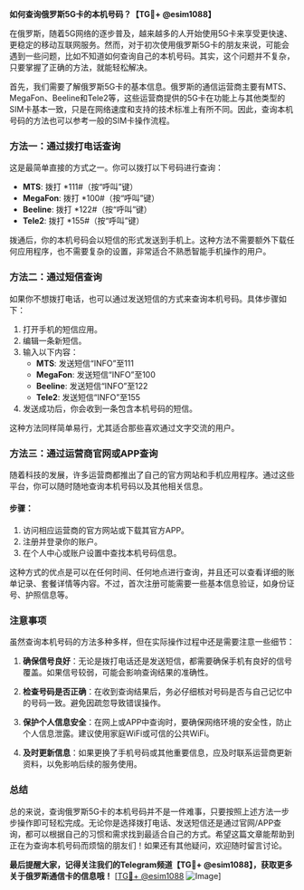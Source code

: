 **如何查询俄罗斯5G卡的本机号码？【TG💪+ @esim1088】**

在俄罗斯，随着5G网络的逐步普及，越来越多的人开始使用5G卡来享受更快速、更稳定的移动互联网服务。然而，对于初次使用俄罗斯5G卡的朋友来说，可能会遇到一些问题，比如不知道如何查询自己的本机号码。其实，这个问题并不复杂，只要掌握了正确的方法，就能轻松解决。

首先，我们需要了解俄罗斯5G卡的基本信息。俄罗斯的通信运营商主要有MTS、MegaFon、Beeline和Tele2等，这些运营商提供的5G卡在功能上与其他类型的SIM卡基本一致，只是在网络速度和支持的技术标准上有所不同。因此，查询本机号码的方法也可以参考一般的SIM卡操作流程。

### 方法一：通过拨打电话查询

这是最简单直接的方式之一。你可以拨打以下号码进行查询：

- **MTS**: 拨打 *111#（按“呼叫”键）
- **MegaFon**: 拨打 *100#（按“呼叫”键）
- **Beeline**: 拨打 *122#（按“呼叫”键）
- **Tele2**: 拨打 *155#（按“呼叫”键）

拨通后，你的本机号码会以短信的形式发送到手机上。这种方法不需要额外下载任何应用程序，也不需要复杂的设置，非常适合不熟悉智能手机操作的用户。

### 方法二：通过短信查询

如果你不想拨打电话，也可以通过发送短信的方式来查询本机号码。具体步骤如下：

1. 打开手机的短信应用。
2. 编辑一条新短信。
3. 输入以下内容：
   - **MTS**: 发送短信“INFO”至111
   - **MegaFon**: 发送短信“INFO”至100
   - **Beeline**: 发送短信“INFO”至122
   - **Tele2**: 发送短信“INFO”至155
4. 发送成功后，你会收到一条包含本机号码的短信。

这种方法同样简单易行，尤其适合那些喜欢通过文字交流的用户。

### 方法三：通过运营商官网或APP查询

随着科技的发展，许多运营商都推出了自己的官方网站和手机应用程序。通过这些平台，你可以随时随地查询本机号码以及其他相关信息。

#### 步骤：
1. 访问相应运营商的官方网站或下载其官方APP。
2. 注册并登录你的账户。
3. 在个人中心或账户设置中查找本机号码信息。

这种方式的优点是可以在任何时间、任何地点进行查询，并且还可以查看详细的账单记录、套餐详情等内容。不过，首次注册可能需要一些基本信息验证，如身份证号、护照信息等。

### 注意事项

虽然查询本机号码的方法多种多样，但在实际操作过程中还是需要注意一些细节：

1. **确保信号良好**：无论是拨打电话还是发送短信，都需要确保手机有良好的信号覆盖。如果信号较弱，可能会影响查询结果的准确性。
   
2. **检查号码是否正确**：在收到查询结果后，务必仔细核对号码是否与自己记忆中的号码一致。避免因疏忽导致错误操作。

3. **保护个人信息安全**：在网上或APP中查询时，要确保网络环境的安全性，防止个人信息泄露。建议使用家庭WiFi或可信的公共WiFi。

4. **及时更新信息**：如果更换了手机号码或其他重要信息，应及时联系运营商更新资料，以免影响后续的服务使用。

### 总结

总的来说，查询俄罗斯5G卡的本机号码并不是一件难事，只要按照上述方法一步步操作即可轻松完成。无论你是选择拨打电话、发送短信还是通过官网/APP查询，都可以根据自己的习惯和需求找到最适合自己的方式。希望这篇文章能帮助到正在为查询本机号码而烦恼的朋友们！如果还有其他疑问，欢迎随时留言讨论。

**最后提醒大家，记得关注我们的Telegram频道【TG💪+ @esim1088】，获取更多关于俄罗斯通信卡的信息哦！** [[TG💪+ @esim1088](https://t.me/s/esim1088) ![Image](https://i.postimg.cc/4NQfJmqS/Snipaste-2025-05-13-00-14-12.png)]